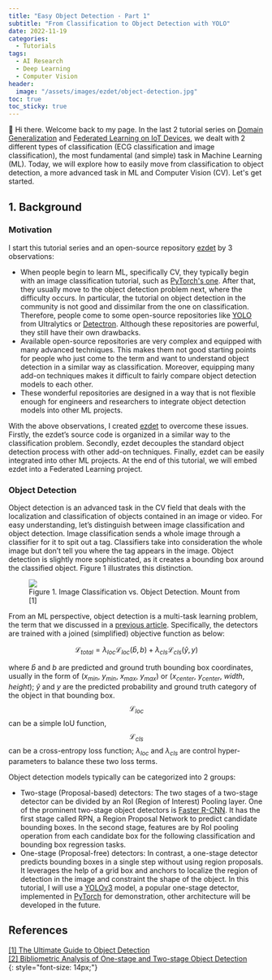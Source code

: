 ```yaml
---
title: "Easy Object Detection - Part 1"
subtitle: "From Classification to Object Detection with YOLO"
date: 2022-11-19
categories: 
  - Tutorials
tags: 
  - AI Research
  - Deep Learning
  - Computer Vision
header: 
  image: "/assets/images/ezdet/object-detection.jpg"
toc: true
toc_sticky: true
---
```


👋 Hi there. Welcome back to my page. In the last 2 tutorial series on [Domain Generalization](https://gather-ai.github.io/tutorials/domain-generalization-part-1/) and [Federated Learning on IoT Devices](https://gather-ai.github.io/tutorials/federated-learning-iot-part-1/), we dealt with 2 different types of classification (ECG classification and image classification), the most fundamental (and simple) task in Machine Learning (ML). Today, we will explore how to easily move from classification to object detection, a more advanced task in ML and Computer Vision (CV). Let's get started. 

## 1. Background

### Motivation
I start this tutorial series and an open-source repository [ezdet](https://github.com/lhkhiem28/ezdet) by 3 observations: 
* When people begin to learn ML, specifically CV, they typically begin with an image classification tutorial, such as [PyTorch's one](https://pytorch.org/tutorials/beginner/transfer_learning_tutorial.html). After that, they usually move to the object detection problem next, where the difficulty occurs. In particular, the tutorial on object detection in the community is not good and dissimilar from the one on classification. Therefore, people come to some open-source repositories like [YOLO](https://github.com/ultralytics/yolov5) from Ultralytics or [Detectron](https://github.com/facebookresearch/detectron2). Although these repositories are powerful, they still have their own drawbacks. 
* Available open-source repositories are very complex and equipped with many advanced techniques. This makes them not good starting points for people who just come to the term and want to understand object detection in a similar way as classification. Moreover, equipping many add-on techniques makes it difficult to fairly compare object detection models to each other. 
* These wonderful repositories are designed in a way that is not flexible enough for engineers and researchers to integrate object detection models into other ML projects. 

With the above observations, I created [ezdet](https://github.com/lhkhiem28/ezdet) to overcome these issues. Firstly, the ezdet’s source code is organized in a similar way to the classification problem. Secondly, ezdet decouples the standard object detection process with other add-on techniques. Finally, ezdet can be easily integrated into other ML projects. At the end of this tutorial, we will embed ezdet into a Federated Learning project. 

### Object Detection
Object detection is an advanced task in the CV field that deals with the localization and classification of objects contained in an image or video. For easy understanding, let’s distinguish between image classification and object detection. Image classification sends a whole image through a classifier for it to spit out a tag. Classifiers take into consideration the whole image but don’t tell you where the tag appears in the image. Object detection is slightly more sophisticated, as it creates a bounding box around the classified object. Figure 1 illustrates this distinction. 

<figure class="align-center">
  <img src="{{ site.url }}{{ site.baseurl }}/assets/images/ezdet/classification-vs-detection.jpg">
  <figcaption>Figure 1. Image Classification vs. Object Detection. Mount from [1]</figcaption>
</figure>

From an ML perspective, object detection is a multi-task learning problem, the term that we discussed in a [previous article](https://gather-ai.github.io/tutorials/domain-generalization-part-2/). Specifically, the detectors are trained with a joined (simplified) objective function as below: 

$$\mathcal{L}_{total} = \lambda_{loc}\mathcal{L}_{loc}(\widehat{b}, b) + \lambda_{cls}\mathcal{L}_{cls}(\widehat{y}, y)$$

where $\widehat{b}$ and $b$ are predicted and ground truth bounding box coordinates, usually in the form of ($x_{min}$, $y_{min}$, $x_{max}$, $y_{max}$) or ($x_{center}$, $y_{center}$, $width$, $height$); $\widehat{y}$ and $y$ are the predicted probability and ground truth category of the object in that bounding box. $$\mathcal{L}_{loc}$$ can be a simple IoU function, $$\mathcal{L}_{cls}$$ can be a cross-entropy loss function; $\lambda_{loc}$ and $\lambda_{cls}$ are control hyper-parameters to balance these two loss terms. 

Object detection models typically can be categorized into 2 groups: 
* Two-stage (Proposal-based) detectors: The two stages of a two-stage detector can be divided by an RoI (Region of Interest) Pooling layer. One of the prominent two-stage object detectors is [Faster R-CNN](https://arxiv.org/abs/1506.01497). It has the first stage called RPN, a Region Proposal Network to predict candidate bounding boxes. In the second stage, features are by RoI pooling operation from each candidate box for the following classification and bounding box regression tasks. 
* One-stage (Proposal-free) detectors: In contrast, a one-stage detector predicts bounding boxes in a single step without using region proposals. It leverages the help of a grid box and anchors to localize the region of detection in the image and constraint the shape of the object. In this tutorial, I will use a [YOLOv3](https://arxiv.org/abs/1804.02767) model, a popular one-stage detector, implemented in [PyTorch](https://github.com/eriklindernoren/PyTorch-YOLOv3) for demonstration, other architecture will be developed in the future. 

## References
[[1] The Ultimate Guide to Object Detection](https://www.v7labs.com/blog/object-detection-guide)<br>
[[2] Bibliometric Analysis of One-stage and Two-stage Object Detection](https://www.researchgate.net/publication/349297260_Bibliometric_Analysis_of_One-stage_and_Two-stage_Object_Detection)<br>
{: style="font-size: 14px;"}
